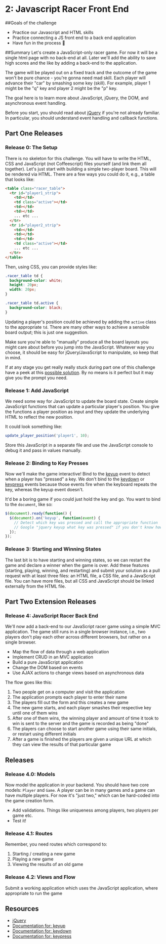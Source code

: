 # 2: Javascript Racer Front End

##Goals of the challenge
- Practice our Javascript and HTML skills
- Practice connecting a JS front end to a back end application
- Have fun in the process 🎉

##Summary
Let's create a JavaScript-only racer game.  For now it will be a
single html page with no back-end at all.  Later we'll add the ability to save
high scores and the like by adding a back-end to the application.

The game will be played out on a fixed track and the outcome of the game won't be pure chance - you're gonna need mad skill.  Each player
will advance their "car" by smashing some key (skill).  For example, player 1 might be
the "q" key and player 2 might be the "p" key.

The goal here is to learn more about JavaScript, jQuery, the DOM, and
asynchronous event handling.

Before you start, you should read about [jQuery][] if you're not already familiar.  In particular, you should
understand event handling and callback functions.

## Part One Releases

### Release 0: The Setup

There is no skeleton for this challenge.  You will have to write the HTML, CSS and JavaScript (not Coffeescript) files yourself (and link them all together).  Let's just start with building a simple two-player board.  This will be
rendered via HTML.  There are a few ways you could do it, e.g., a table that
looks like:

```html
<table class="racer_table">
  <tr id="player1_strip">
    <td></td>
    <td class="active"></td>
    <td></td>
    <td></td>
    ... etc ...
  </tr>
  <tr id="player2_strip">
    <td></td>
    <td></td>
    <td></td>
    <td class="active"></td>
    ... etc ...
  </tr>
</table>
```

Then, using CSS, you can provide styles like:

```css
.racer_table td {
  background-color: white;
  height: 20px;
  width: 20px;
}

.racer_table td.active {
  background-color: black;
}
```

Updating a player's position could be achieved by adding the `active` class to
the appropriate `td`.  There are many other ways to achieve a sensible board
output; this is just one suggestion.

Make sure you're able to "manually" produce all the board layouts you might
care about before you jump into the JavaScript.  Whatever way you choose, it
should be easy for jQuery/JavaScript to manipulate, so keep that in mind.

If at any stage you get really really stuck during part one of this challenge
have a peek at this [possible solution](potential_part_one_solution). By no means is it
perfect but it may give you the prompt you need.

### Release 1: Add JavaScript

We need some way for JavaScript to update the board state.  Create simple
JavaScript functions that can update a particular player's position.  You give
the functions a player position as input and they update the underlying HTML to
reflect the new position.

It could look something like:

```javascript
update_player_position('player1', 10);
```

Store this JavaScript in a separate file and use the JavaScript console to
debug it and pass in values manually.

### Release 2: Binding to Key Presses

Now we'll make the game interactive!  Bind to the [keyup][] event to detect
when a player has "pressed" a key.  We don't bind to the [keydown][] or
[keypress][] events because those events fire when the keyboard repeats the
key, whereas the keyup event doesn't.

It'd be a boring game if you could just hold the key and go.  You want to bind
to the `document`, like so:

```javascript
$(document).ready(function() {
  $(document).on('keyup', function(event) {
    // Detect which key was pressed and call the appropriate function
    // Google "jquery keyup what key was pressed" if you don't know how
  });
});
```

### Release 3: Starting and Winning States

The last bit is to have starting and winning states, so we can restart the game
and declare a winner when the game is over.  Add these features (starting,
playing, winning, and restarting) and submit your solution as a pull request
with at least three files: an HTML file, a CSS file, and a JavaScript file.
You can have more files, but all CSS and JavaScript should be linked externally
from the HTML file.

## Part Two Extension Releases
### Release 4: JavaScript Racer Back End

We'll now add a back-end to our JavaScript racer game using a simple MVC
application.  The game still runs in a single browser instance, i.e., two players don't play each other across different browsers, but rather on a single browser.

* Map the flow of data through a web application
* Implement CRUD in an MVC application
* Build a pure JavaScript application
* Change the DOM based on events
* Use AJAX actions to change views based on asynchronous data

The flow goes like this:

1. Two people get on a computer and visit the application
2. The application prompts each player to enter their name
3. The players fill out the form and this creates a new game
4. The new game starts, and each player smashes their respective key until one
   of them wins
5. After one of them wins, the winning player and amount of time it took to win is sent to the server and the game is recorded as being "done"
6. The players can choose to start another game using their same initials, or
   restart using different initials
7. After a game is finished the players are given a unique URL at which they
   can view the results of that particular game

## Releases

### Release 4.0: Models

Now model the application in your backend.
You should have two core models: `Player` and `Game`.  A player can be in many
games and a game can have multiple players.  For now it's "just two," which can
be hard-coded into the game creation form.

- Add validations. Things like uniqueness among players, two players per game etc.
- Test it!


### Release 4.1: Routes

Remember, you need routes which correspond to:

1. Starting / creating a new game
2. Playing a new game
3. Viewing the results of an old game

### Release 4.2: Views and Flow

Submit a working application which uses the JavaScript application, where
appropriate to run the game


## Resources

* [jQuery][]
* [Documentation for: keyup][keyup]
* [Documentation for: keydown][keydown]
* [Documentation for: keypress][keypress]

[jQuery]: http://learn.jquery.com/about-jquery/
[keyup]: http://api.jquery.com/keyup/
[keydown]: http://api.jquery.com/keydown/
[keypress]: http://api.jquery.com/keypress/


